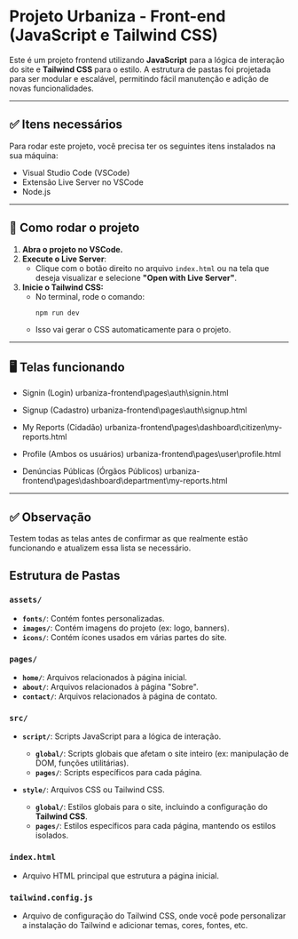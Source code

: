 # Projeto Urbaniza - Front-end (JavaScript e Tailwind CSS)

Este é um projeto frontend utilizando **JavaScript** para a lógica de interação do site e **Tailwind CSS** para o estilo. A estrutura de pastas foi projetada para ser modular e escalável, permitindo fácil manutenção e adição de novas funcionalidades.

---

## ✅ Itens necessários

Para rodar este projeto, você precisa ter os seguintes itens instalados na sua máquina:
- Visual Studio Code (VSCode)
- Extensão Live Server no VSCode
- Node.js

---

## 🚀 Como rodar o projeto

1. **Abra o projeto no VSCode.**
2. **Execute o Live Server**:
   - Clique com o botão direito no arquivo `index.html` ou na tela que deseja visualizar e selecione **"Open with Live Server"**.
3. **Inicie o Tailwind CSS:**
   - No terminal, rode o comando:
     ```bash
     npm run dev
     ```
   - Isso vai gerar o CSS automaticamente para o projeto.

---

## 🖥️ Telas funcionando

- Signin (Login)
  urbaniza-frontend\pages\auth\signin.html

- Signup (Cadastro)
  urbaniza-frontend\pages\auth\signup.html

- My Reports (Cidadão)
  urbaniza-frontend\pages\dashboard\citizen\my-reports.html

- Profile (Ambos os usuários)
  urbaniza-frontend\pages\user\profile.html

- Denúncias Públicas (Órgãos Públicos)
  urbaniza-frontend\pages\dashboard\department\my-reports.html
---

## ✅ Observação
Testem todas as telas antes de confirmar as que realmente estão funcionando e atualizem essa lista se necessário.

## Estrutura de Pastas

### `assets/`
- **`fonts/`**: Contém fontes personalizadas.
- **`images/`**: Contém imagens do projeto (ex: logo, banners).
- **`icons/`**: Contém ícones usados em várias partes do site.

### `pages/`
- **`home/`**: Arquivos relacionados à página inicial.
- **`about/`**: Arquivos relacionados à página "Sobre".
- **`contact/`**: Arquivos relacionados à página de contato.

### `src/`
- **`script/`**: Scripts JavaScript para a lógica de interação.
  - **`global/`**: Scripts globais que afetam o site inteiro (ex: manipulação de DOM, funções utilitárias).
  - **`pages/`**: Scripts específicos para cada página.
  
- **`style/`**: Arquivos CSS ou Tailwind CSS.
  - **`global/`**: Estilos globais para o site, incluindo a configuração do **Tailwind CSS**.
  - **`pages/`**: Estilos específicos para cada página, mantendo os estilos isolados.

### `index.html`
- Arquivo HTML principal que estrutura a página inicial.

### `tailwind.config.js`
- Arquivo de configuração do Tailwind CSS, onde você pode personalizar a instalação do Tailwind e adicionar temas, cores, fontes, etc.
